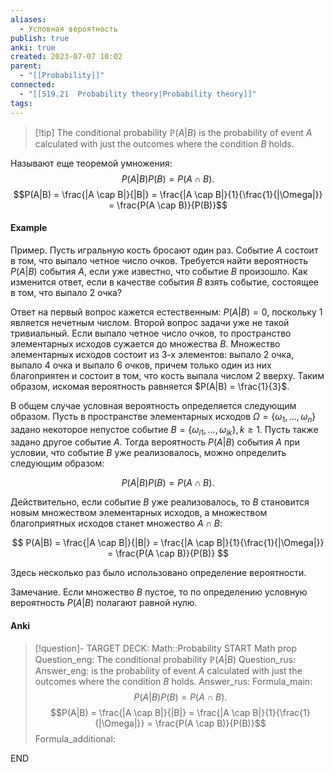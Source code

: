 ```yaml
---
aliases:
  - Условная вероятность
publish: true
anki: true
created: 2023-07-07 10:02
parent:
  - "[[Probability]]"
connected:
  - "[[519.21  Probability theory|Probability theory]]"
tags:
---
```


> [!tip] The conditional probability $\mathbb{P}(A|B)$
 is the probability of event $A$ calculated with just the outcomes where the condition $B {}$ holds.

Нaзывают еще теоремой умножения:
$$P(A|B)P(B) = P(A \cap B).$$
$$P(A|B) = \frac{|A \cap B|}{|B|} = \frac{|A \cap B|}{1}{\frac{1}{|\Omega|}} = \frac{P(A \cap B)}{P(B)}$$

#### Example
Пример. Пусть игральную кость бросают один раз. Событие $A$ состоит в том, что выпало четное число очков. Требуется найти вероятность $P(A|B)$ события $A$, если уже известно, что событие $B$ произошло. Как изменится ответ, если в качестве события $B$ взять событие, состоящее в том, что выпало 2 очка?

Ответ на первый вопрос кажется естественным: $P(A|B) = 0$, поскольку 1 является нечетным числом. Второй вопрос задачи уже не такой тривиальный. Если выпало четное число очков, то пространство элементарных исходов сужается до множества $B$. Множество элементарных исходов состоит из 3-х элементов: выпало 2 очка, выпало 4 очка и выпало 6 очков, причем только один из них благоприятен и состоит в том, что кость выпала числом 2 вверху. Таким образом, искомая вероятность равняется $P(A|B) = \frac{1}{3}$.

В общем случае условная вероятность определяется следующим образом. Пусть в пространстве элементарных исходов $\Omega = \{\omega_1, ..., \omega_n\}$ задано некоторое непустое событие $B = \{\omega_{i1}, ..., \omega_{ik}\}, k \ge 1$. Пусть также задано другое событие $A$. Тогда вероятность $P(A|B)$ события $A$ при условии, что событие $B$ уже реализовалось, можно определить следующим образом:

$$
P(A|B)P(B) = P(A \cap B).
$$

Действительно, если событие $B$ уже реализовалось, то $B$ становится новым множеством элементарных исходов, а множеством благоприятных исходов станет множество $A \cap B$:

$$
P(A|B) = \frac{|A \cap B|}{|B|} = \frac{|A \cap B|}{1}{\frac{1}{|\Omega|}} = \frac{P(A \cap B)}{P(B)}
$$

Здесь несколько раз было использовано определение вероятности.

Замечание. Если множество $B$ пустое, то по определению условную вероятность $P(A|B)$ полагают равной нулю.


#### Anki
> [!question]-
TARGET DECK: Math::Probability
START
Math prop
Question_eng: The conditional probability $\mathbb{P}(A|B)$
Question_rus: 
Answer_eng: is the probability of event $A$ calculated with just the outcomes where the condition $B$ holds.
Answer_rus: 
Formula_main: $$P(A|B)P(B) = P(A \cap B).$$
$$P(A|B) = \frac{|A \cap B|}{|B|} = \frac{|A \cap B|}{1}{\frac{1}{|\Omega|}} = \frac{P(A \cap B)}{P(B)}$$
Formula_additional:
<!--ID: 1702137389003-->
END
